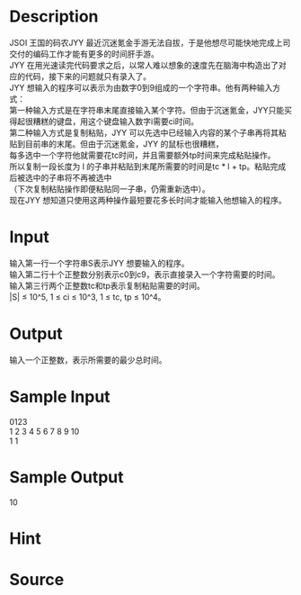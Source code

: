 
# Description

<div class="content"><div>JSOI 王国的码农JYY 最近沉迷氪金手游无法自拔，于是他想尽可能快地完成上司交付的编码工作才能有更多的时间肝手游。</div>
<div>JYY 在用光速读完代码要求之后，以常人难以想象的速度先在脑海中构造出了对应的代码，接下来的问题就只有录入了。</div>
<div>JYY 想输入的程序可以表示为由数字0到9组成的一个字符串。他有两种输入方式：</div>
<div>第一种输入方式是在字符串末尾直接输入某个字符。但由于沉迷氪金，JYY只能买得起很糟糕的键盘，用这个键盘输入数字i需要ci时间。</div>
<div>第二种输入方式是复制粘贴，JYY 可以先选中已经输入内容的某个子串再将其粘贴到目前串的末尾。但由于沉迷氪金，JYY 的鼠标也很糟糕，</div>
<div>每多选中一个字符他就需要花tc时间，并且需要额外tp时间来完成粘贴操作。</div>
<div>所以复制一段长度为 l 的子串并粘贴到末尾所需要的时间是tc * l + tp。粘贴完成后被选中的子串将不再被选中</div>
<div>（下次复制粘贴操作即便粘贴同一子串，仍需重新选中）。</div>
<div>现在JYY 想知道只使用这两种操作最短要花多长时间才能输入他想输入的程序。</div>
<div></div></div>

# Input

<div class="content"><div>输入第一行一个字符串S表示JYY 想要输入的程序。</div>
<div>输入第二行十个正整数分别表示c0到c9，表示直接录入一个字符需要的时间。</div>
<div>输入第三行两个正整数tc和tp表示复制粘贴需要的时间。</div>
<div>|S| ≤ 10^5, 1 ≤ ci ≤ 10^3, 1 ≤ tc, tp ≤ 10^4。</div>
<div></div></div>

# Output

<div class="content"><div>输入一个正整数，表示所需要的最少总时间。</div>
<div></div></div>

# Sample Input

<div class="content"><span class="sampledata">0123<br/>
1 2 3 4 5 6 7 8 9 10<br/>
1 1</span></div>

# Sample Output

<div class="content"><span class="sampledata">10</span></div>

# Hint

<div class="content"><p></p></div>

# Source

<div class="content"><p><a href="problemset.php?search="></a></p></div>

